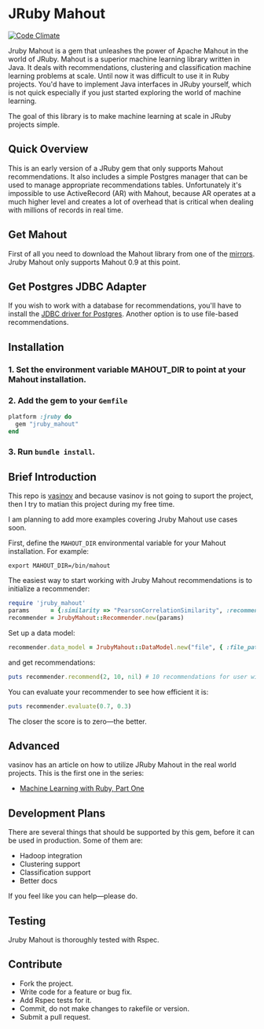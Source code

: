 # JRuby Mahout

[![Code Climate](https://codeclimate.com/github/daifu/jruby_mahout.png)](https://codeclimate.com/github/daifu/jruby_mahout)

Jruby Mahout is a gem that unleashes the power of Apache Mahout in the world of JRuby. Mahout is a superior machine learning library written in Java. It deals with recommendations, clustering and classification machine learning problems at scale. Until now it was difficult to use it in Ruby projects. You'd have to implement Java interfaces in JRuby yourself, which is not quick especially if you just started exploring the world of machine learning.

The goal of this library is to make machine learning at scale in JRuby projects simple.

## Quick Overview
This is an early version of a JRuby gem that only supports Mahout recommendations. It also includes a simple Postgres manager that can be used to manage appropriate recommendations tables. Unfortunately it's impossible to use ActiveRecord (AR) with Mahout, because AR operates at a much higher level and creates a lot of overhead that is critical when dealing with millions of records in real time.

## Get Mahout
First of all you need to download the Mahout library from one of the [mirrors](http://www.apache.org/dyn/closer.cgi/mahout/). Jruby Mahout only supports Mahout 0.9 at this point.

## Get Postgres JDBC Adapter
If you wish to work with a database for recommendations, you'll have to install the [JDBC driver for Postgres](http://jdbc.postgresql.org/download.html). Another option is to use file-based recommendations.

## Installation
### 1. Set the environment variable MAHOUT_DIR to point at your Mahout installation.
### 2. Add the gem to your `Gemfile`
```ruby
platform :jruby do
  gem "jruby_mahout"
end
```
### 3. Run `bundle install`.

## Brief Introduction
This repo is [vasinov](https://github.com/vasinov/jruby_mahout) and because vasinov is not going to suport the project, then I try to matian this project during my free time.

I am planning to add more examples covering Jruby Mahout use cases soon.

First, define the `MAHOUT_DIR` environmental variable for your Mahout installation. For example:

```
export MAHOUT_DIR=/bin/mahout
```

The easiest way to start working with Jruby Mahout recommendations is to initialize a recommender:
```ruby
require 'jruby_mahout'
params      = {:similarity => "PearsonCorrelationSimilarity", :recommender => "GenericUserBasedRecommender", :neighborhood_size => 5}
recommender = JrubyMahout::Recommender.new(params)
```

Set up a data model:
```ruby
recommender.data_model = JrubyMahout::DataModel.new("file", { :file_path => "recommender_data.csv" }).data_model
```

and get recommendations:
```ruby
puts recommender.recommend(2, 10, nil) # 10 recommendations for user with id = 2
```

You can evaluate your recommender to see how efficient it is:
```ruby
puts recommender.evaluate(0.7, 0.3)
```

The closer the score is to zero—the better.

## Advanced
vasinov has an article on how to utilize JRuby Mahout in the real world projects. This is the first one in the series:
- [Machine Learning with Ruby, Part One](http://www.vasinov.com/blog/machine-learning-with-ruby-part-one)

## Development Plans
There are several things that should be supported by this gem, before it can be used in production. Some of them are:
- Hadoop integration
- Clustering support
- Classification support
- Better docs

If you feel like you can help—please do.

## Testing
Jruby Mahout is thoroughly tested with Rspec.

## Contribute
- Fork the project.
- Write code for a feature or bug fix.
- Add Rspec tests for it.
- Commit, do not make changes to rakefile or version.
- Submit a pull request.

